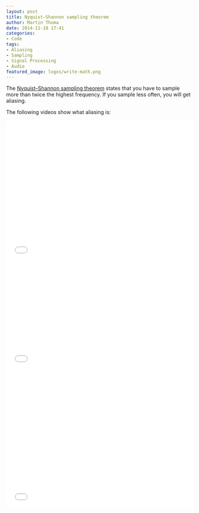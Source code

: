 ```yaml
---
layout: post
title: Nyquist–Shannon sampling theorem
author: Martin Thoma
date: 2014-11-18 17:41
categories: 
- Code
tags: 
- Aliasing
- Sampling
- Signal Processing
- Audio
featured_image: logos/write-math.png
---
```

The [Nyquist–Shannon sampling theorem](https://en.wikipedia.org/wiki/Nyquist%E2%80%93Shannon_sampling_theorem)
states that you have to sample more than twice the highest frequency.
If you sample less often, you will get aliasing.

The following videos show what aliasing is:

<iframe width="512" height="384" src="//www.youtube-nocookie.com/embed/Fy9dJgGCWZI" frameborder="0" allowfullscreen></iframe>

<iframe width="512" height="288" src="//www.youtube-nocookie.com/embed/A-19SxqZ8Qs" frameborder="0" allowfullscreen></iframe>

<iframe width="512" height="384" src="//www.youtube-nocookie.com/embed/tmzbFkzImQ4" frameborder="0" allowfullscreen></iframe>